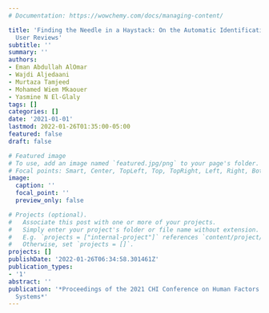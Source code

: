 ```yaml
---
# Documentation: https://wowchemy.com/docs/managing-content/

title: 'Finding the Needle in a Haystack: On the Automatic Identification of Accessibility
  User Reviews'
subtitle: ''
summary: ''
authors:
- Eman Abdullah AlOmar
- Wajdi Aljedaani
- Murtaza Tamjeed
- Mohamed Wiem Mkaouer
- Yasmine N El-Glaly
tags: []
categories: []
date: '2021-01-01'
lastmod: 2022-01-26T01:35:00-05:00
featured: false
draft: false

# Featured image
# To use, add an image named `featured.jpg/png` to your page's folder.
# Focal points: Smart, Center, TopLeft, Top, TopRight, Left, Right, BottomLeft, Bottom, BottomRight.
image:
  caption: ''
  focal_point: ''
  preview_only: false

# Projects (optional).
#   Associate this post with one or more of your projects.
#   Simply enter your project's folder or file name without extension.
#   E.g. `projects = ["internal-project"]` references `content/project/deep-learning/index.md`.
#   Otherwise, set `projects = []`.
projects: []
publishDate: '2022-01-26T06:34:58.301461Z'
publication_types:
- '1'
abstract: ''
publication: '*Proceedings of the 2021 CHI Conference on Human Factors in Computing
  Systems*'
---
```


